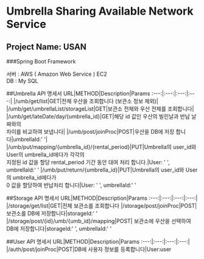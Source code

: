 Umbrella  Sharing Available Network Service
===========================================

## Project Name: USAN
###Spring Boot Framework

서버 : AWS ( Amazon Web Service ) EC2  
DB : My SQL


##Umbrella API 명세서
URL|METHOD|Description|Params
:---:|:---:|:---:|:---:|
|/umb/get/list|GET|전체 우산을 조회합니다  (보관소 정보 제외)|
|/umb/get/umbrellaList/storageList|GET|보관소 전체와 우산 전체를 조회합니다|
|/umb/get/lateDate/day/{umbrella_id}|GET|해당 id 값인 우산의 빌린날과 반납 날짜와의 <br>차이를 비교하여 보냅니다|
|/umb/post/joinProc|POST|우산을 DB에 저장 합니다|umbrellaId:' '|
|/umb/put/mapping/{umbrella_id}/{rental_period}|PUT|Umbrella의 user_id와 User의 umbrella_id에다가 각각의 <br>지정된 id 값을 할당 rental_period 기간 동안 대여 처리 합니다.|User: ' ', umbrellaId:' '
|/umb/put/return/{umbrella_id}|PUT|Umbrella의 user_id와 User의 umbrella_id에다가 <br> 0 값을 할당하여 반납처리 합니다|User: ' ', umbrellaId:' '

##Storage API 명세서
URL|METHOD|Description|Params
:---:|:---:|:---:|:---:|
|/storage/get/list|GET|전체 보관소를 조회합니다
|/storage/post/joinProc|POST|보관소를 DB에 저장합니다|storageId:' '
|/storage/post/{id}/umb/{umb_id}/mapping|POST| 보관소에 우산을 선택하여 DB에 저장합니다|storageId:' ', umbrellaId:' '

##User API 명세서
URL|METHOD|Description|Params
:---:|:---:|:---:|:---:|
|/auth/post/joinProc|POST|DB에 사용자 정보를 등록합니다|User:user